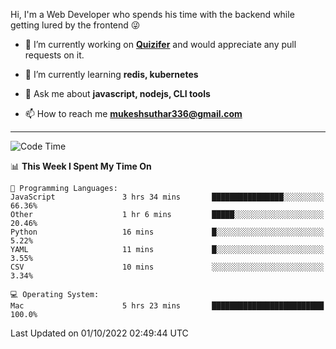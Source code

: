 Hi, I'm a Web Developer who spends his time with the backend while getting lured by the frontend 😜

- 🔭 I’m currently working on **[Quizifer](https://github.com/SutharMukesh/Quizifer/)** and would appreciate any pull requests on it.

- 🌱 I’m currently learning **redis, kubernetes**

- 💬 Ask me about **javascript, nodejs, CLI tools**

- 📫 How to reach me **mukeshsuthar336@gmail.com**

---
<!--START_SECTION:waka-->
![Code Time](http://img.shields.io/badge/Code%20Time-1%2C799%20hrs%2059%20mins-blue)

📊 **This Week I Spent My Time On** 

```text
💬 Programming Languages: 
JavaScript               3 hrs 34 mins       ████████████████░░░░░░░░░   66.36% 
Other                    1 hr 6 mins         █████░░░░░░░░░░░░░░░░░░░░   20.46% 
Python                   16 mins             █░░░░░░░░░░░░░░░░░░░░░░░░   5.22% 
YAML                     11 mins             █░░░░░░░░░░░░░░░░░░░░░░░░   3.55% 
CSV                      10 mins             ░░░░░░░░░░░░░░░░░░░░░░░░░   3.34%

💻 Operating System: 
Mac                      5 hrs 23 mins       █████████████████████████   100.0%

```


 Last Updated on 01/10/2022 02:49:44 UTC
<!--END_SECTION:waka-->
